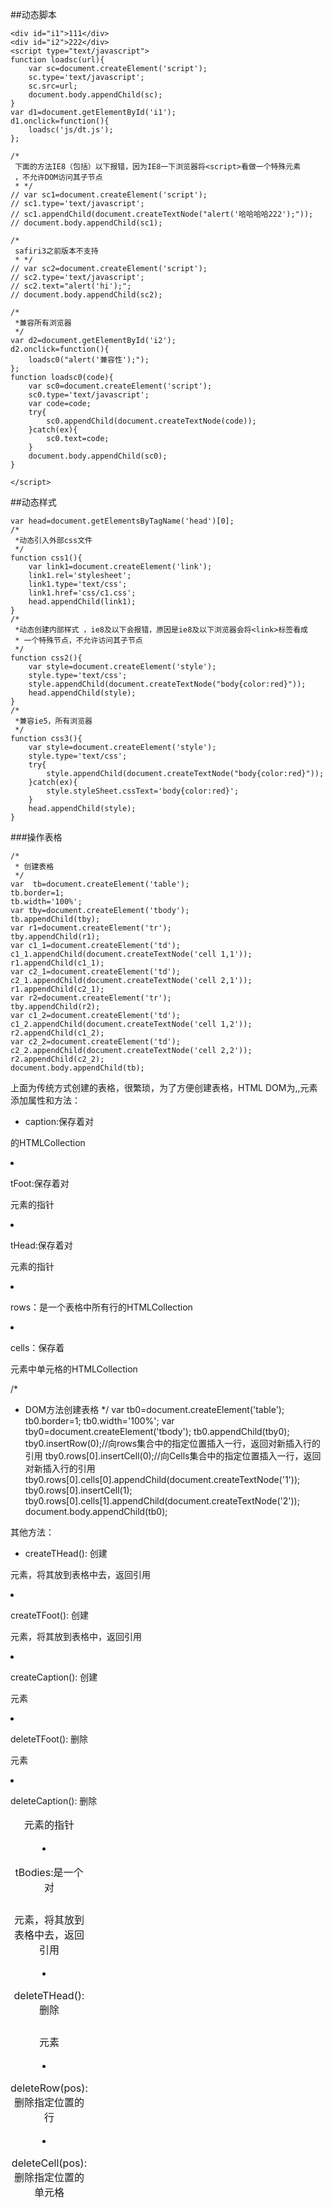 ##动态脚本

	<div id="i1">111</div>
	<div id="i2">222</div>
	<script type="text/javascript">
	function loadsc(url){
		var sc=document.createElement('script');
		sc.type='text/javascript';
		sc.src=url;
		document.body.appendChild(sc);
	}
	var d1=document.getElementById('i1');
	d1.onclick=function(){
		loadsc('js/dt.js');
	};
	
	/*
	 下面的方法IE8（包括）以下报错，因为IE8一下浏览器将<script>看做一个特殊元素
	 ，不允许DOM访问其子节点
	 * */
	// var sc1=document.createElement('script');
	// sc1.type='text/javascript';
	// sc1.appendChild(document.createTextNode("alert('哈哈哈哈222');"));
	// document.body.appendChild(sc1);
	
	/*
	 safiri3之前版本不支持
	 * */
	// var sc2=document.createElement('script');
	// sc2.type='text/javascript';
	// sc2.text="alert('hi');";
	// document.body.appendChild(sc2);
	
	/*
	 *兼容所有浏览器 
	 */
	var d2=document.getElementById('i2');
	d2.onclick=function(){
		loadsc0("alert('兼容性');");
	};
	function loadsc0(code){
		var sc0=document.createElement('script');
		sc0.type='text/javascript';
		var code=code;
		try{
			sc0.appendChild(document.createTextNode(code));
		}catch(ex){
			sc0.text=code;
		}
		document.body.appendChild(sc0);
	}
	
	</script>

##动态样式

	var head=document.getElementsByTagName('head')[0];
	/*
	 *动态引入外部css文件 
	 */
	function css1(){
		var link1=document.createElement('link');
		link1.rel='stylesheet';
		link1.type='text/css';
		link1.href='css/c1.css';
		head.appendChild(link1);
	}
	/*
	 *动态创建内部样式 ，ie8及以下会报错，原因是ie8及以下浏览器会将<link>标签看成
	 * 一个特殊节点，不允许访问其子节点
	 */
	function css2(){
		var style=document.createElement('style');
		style.type='text/css';
		style.appendChild(document.createTextNode("body{color:red}"));
		head.appendChild(style);
	}
	/*
	 *兼容ie5，所有浏览器 
	 */
	function css3(){
		var style=document.createElement('style');
		style.type='text/css';
		try{
			style.appendChild(document.createTextNode("body{color:red}"));
		}catch(ex){
			style.styleSheet.cssText='body{color:red}';
		}
		head.appendChild(style);
	}

###操作表格

	/*
	 * 创建表格
	 */
	var  tb=document.createElement('table');
	tb.border=1;
	tb.width='100%';
	var tby=document.createElement('tbody');
	tb.appendChild(tby);
	var r1=document.createElement('tr');
	tby.appendChild(r1);
	var c1_1=document.createElement('td');
	c1_1.appendChild(document.createTextNode('cell 1,1'));
	r1.appendChild(c1_1);
	var c2_1=document.createElement('td');
	c2_1.appendChild(document.createTextNode('cell 2,1'));
	r1.appendChild(c2_1);
	var r2=document.createElement('tr');
	tby.appendChild(r2);
	var c1_2=document.createElement('td');
	c1_2.appendChild(document.createTextNode('cell 1,2'));
	r2.appendChild(c1_2);
	var c2_2=document.createElement('td');
	c2_2.appendChild(document.createTextNode('cell 2,2'));
	r2.appendChild(c2_2);
	document.body.appendChild(tb);

上面为传统方式创建的表格，很繁琐，为了方便创建表格，HTML DOM为<table>,<tbody>,<tr>元素添加属性和方法：

+ caption:保存着对<caption>元素的指针

+ tBodies:是一个对<tbody>的HTMLCollection

+ tFoot:保存着对<tfoot>元素的指针

+ tHead:保存着对<thead>元素的指针

+ rows：是一个表格中所有行的HTMLCollection

+ cells：保存着<tr>元素中单元格的HTMLCollection

	/*
	 * DOM方法创建表格
	 */
	var tb0=document.createElement('table');
	tb0.border=1;
	tb0.width='100%';
	var tby0=document.createElement('tbody');
	tb0.appendChild(tby0);
	tby0.insertRow(0);//向rows集合中的指定位置插入一行，返回对新插入行的引用
	tby0.rows[0].insertCell(0);//向Cells集合中的指定位置插入一行，返回对新插入行的引用
	tby0.rows[0].cells[0].appendChild(document.createTextNode('1'));
	tby0.rows[0].insertCell(1);
	tby0.rows[0].cells[1].appendChild(document.createTextNode('2'));
	document.body.appendChild(tb0);

其他方法：

+ createTHead(): 创建<thead>元素，将其放到表格中去，返回引用

+ createTFoot(): 创建<tfoot>元素，将其放到表格中，返回引用

+ createCaption(): 创建<caption>元素，将其放到表格中去，返回引用

+ deleteTHead(): 删除<thead>元素

+ deleteTFoot(): 删除<tfoot>元素

+ deleteCaption(): 删除<caption>元素

+ deleteRow(pos):删除指定位置的行

+ deleteCell(pos):删除指定位置的单元格